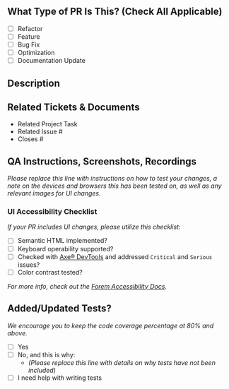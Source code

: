 <!--
For Work In Progress Pull Requests, please use the Draft PR feature, see https://github.blog/2019-02-14-introducing-draft-pull-requests/ for further details.

For a timely review/response, please avoid force-pushing additional commits if your PR already received reviews or comments.

Before submitting a Pull Request, please ensure you've done the following:
- 📖 Read the Forem Contributing Guide: https://developers.forem.com/contributing-guide/forem#create-a-pull-request
- 📖 Read the Forem Code of Conduct: https://github.com/forem/forem/blob/main/CODE_OF_CONDUCT.md
- 👷‍♀️ Create small PRs. In most cases this will be possible.
- ✅ Provide tests for your changes.
- 📝 Use descriptive commit messages.
- 📗 Update any related documentation and include any relevant screenshots.

NOTE: Pull Requests from forked repositories will need to be reviewed by
a Forem Team member before any CI builds will run. Once your PR is approved with a `/ci` reply to the PR, it will be allowed to run subsequent builds without manual approval.
-->

## What Type of PR Is This? (Check All Applicable)

- [ ] Refactor
- [ ] Feature
- [ ] Bug Fix
- [ ] Optimization
- [ ] Documentation Update

## Description

## Related Tickets & Documents

<!--
For pull requests that relate or close an issue, please include them
below. We like to follow [Github's guidance on linking issues to pull requests](https://docs.github.com/en/issues/tracking-your-work-with-issues/linking-a-pull-request-to-an-issue).

For example, having the text "Closes #1234" would connect the current pull
request to issue #1234, and when we merge the pull request, Github will
automatically close the issue.
-->

- Related Project Task <!-- [Task Title](Task URL) -->
- Related Issue #<!-- Add issue number here -->
- Closes #<!-- Add issue number here -->

## QA Instructions, Screenshots, Recordings

_Please replace this line with instructions on how to test your changes, a note on the devices and browsers this has been tested on, as well as any relevant images for UI changes._

### UI Accessibility Checklist

_If your PR includes UI changes, please utilize this checklist:_

- [ ] Semantic HTML implemented?
- [ ] Keyboard operability supported?
- [ ] Checked with [Axe® DevTools](https://www.deque.com/axe/) and addressed `Critical` and `Serious` issues?
- [ ] Color contrast tested?

_For more info, check out the
[Forem Accessibility Docs](https://developers.forem.com/frontend/accessibility)._

## Added/Updated Tests?

_We encourage you to keep the code coverage percentage at 80% and above._

- [ ] Yes
- [ ] No, and this is why:
    - _(Please replace this line with details on why tests have not been included)_
- [ ] I need help with writing tests
